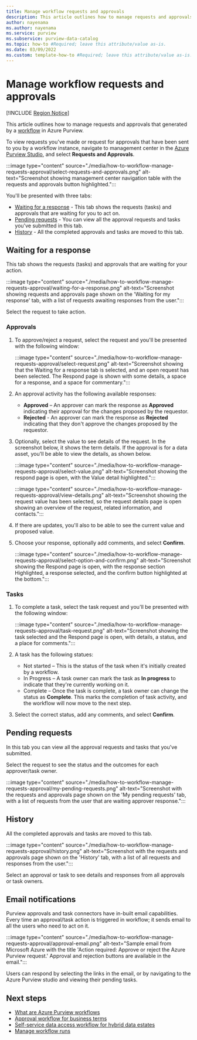 ```yaml
---
title: Manage workflow requests and approvals
description: This article outlines how to manage requests and approvals generated by a workflow in Azure Purview.
author: nayenama
ms.author: nayenama
ms.service: purview
ms.subservice: purview-data-catalog
ms.topic: how-to #Required; leave this attribute/value as-is.
ms.date: 03/09/2022
ms.custom: template-how-to #Required; leave this attribute/value as-is.
---
```


# Manage workflow requests and approvals 

[!INCLUDE [Region Notice](./includes/workflow-regions.md)]

This article outlines how to manage requests and approvals that generated by a [workflow](concept-workflow.md) in Azure Purview.  

To view requests you've made or request for approvals that have been sent to you by a workflow instance, navigate to management center in the [Azure Purview Studio](https://web.purview.azure.com/resource/), and select **Requests and Approvals**.

:::image type="content" source="./media/how-to-workflow-manage-requests-approval/select-requests-and-approvals.png" alt-text="Screenshot showing management center navigation table with the requests and approvals button highlighted.":::


You'll be presented with three tabs:

* [Waiting for a response](#waiting-for-a-response) - This tab shows the requests (tasks) and approvals that are waiting for you to act on. 
* [Pending requests](#pending-requests) - You can view all the approval requests and tasks you've submitted in this tab. 
* [History](#history) -  All the completed approvals and tasks are moved to this tab.

## Waiting for a response

This tab shows the requests (tasks) and approvals that are waiting for your action. 

:::image type="content" source="./media/how-to-workflow-manage-requests-approval/waiting-for-a-response.png" alt-text="Screenshot showing requests and approvals page shown on the 'Waiting for my response' tab, with a list of requests awaiting responses from the user.":::

Select the request to take action.

### Approvals

1. To approve/reject a request, select the request and you'll be presented with the following window:

    :::image type="content" source="./media/how-to-workflow-manage-requests-approval/select-request.png" alt-text="Screenshot showing that the Waiting for a response tab is selected, and an open request has been selected. The Respond page is shown with some details, a space for a response, and a space for commentary.":::

1. An approval activity has the following available responses:
    - **Approved** – An approver can mark the response as **Approved** indicating their approval for the changes proposed by the requestor. 
    - **Rejected** - An approver can mark the response as **Rejected** indicating that they don't approve the changes proposed by the requestor.  
1. Optionally, select the value to see details of the request. In the screenshot below, it shows the term details. If the approval is for a data asset, you'll be able to view the details, as shown below.

    :::image type="content" source="./media/how-to-workflow-manage-requests-approval/select-value.png" alt-text="Screenshot showing the respond page is open, with the Value detail highlighted.":::

    :::image type="content" source="./media/how-to-workflow-manage-requests-approval/view-details.png" alt-text="Screenshot showing the request value has been selected, so the request details page is open showing an overview of the request, related information, and contacts.":::

1. If there are updates, you'll also to be able to see the current value and proposed value.
1. Choose your response, optionally add comments, and select **Confirm**.

    :::image type="content" source="./media/how-to-workflow-manage-requests-approval/select-option-and-confirm.png" alt-text="Screenshot showing the Respond page is open, with the response section Highlighted, a response selected, and the confirm button highlighted at the bottom.":::

### Tasks

1. To complete a task, select the task request and you'll be presented with the following window: 

    :::image type="content" source="./media/how-to-workflow-manage-requests-approval/task-request.png" alt-text="Screenshot showing the task selected and the Respond page is open, with details, a status, and a place for comments.":::

1. A task has the following statues:
    - Not started – This is the status of the task when it's initially created by a workflow. 
    - In Progress – A task owner can mark the task as **In progress** to indicate that they're currently working on it.
    - Complete – Once the task is complete, a task owner can change the status as **Complete**. This marks the completion of task activity, and the workflow will now move to the next step.

1. Select the correct status, add any comments, and select **Confirm**.

## Pending requests

In this tab you can view all the approval requests and tasks that you've submitted. 

Select the request to see the status and the outcomes for each approver/task owner.

:::image type="content" source="./media/how-to-workflow-manage-requests-approval/my-pending-requests.png" alt-text="Screenshot with the requests and approvals page shown on the 'My pending requests' tab, with a list of requests from the user that are waiting approver response.":::

## History

All the completed approvals and tasks are moved to this tab.

:::image type="content" source="./media/how-to-workflow-manage-requests-approval/history.png" alt-text="Screenshot with the requests and approvals page shown on the 'History' tab, with a list of all requests and responses from the user.":::

Select an approval or task to see details and responses from all approvals or task owners.

## Email notifications

Purview approvals and task connectors have in-built email capabilities. Every time an approval/task action is triggered in workflow; it sends email to all the users who need to act on it. 

:::image type="content" source="./media/how-to-workflow-manage-requests-approval/approval-email.png" alt-text="Sample email from Microsoft Azure with the title 'Action required: Approve or reject the Azure Purview request.' Approval and rejection buttons are available in the email.":::

Users can respond by selecting the links in the email, or by navigating to the Azure Purview studio and viewing their pending tasks.

## Next steps

- [What are Azure Purview workflows](concept-workflow.md)
- [Approval workflow for business terms](how-to-workflow-business-terms-approval.md)
- [Self-service data access workflow for hybrid data estates](how-to-workflow-self-service-data-access-hybrid.md)
- [Manage workflow runs](how-to-workflow-manage-runs.md)